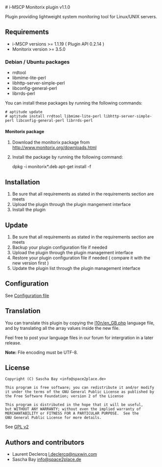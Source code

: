 # i-MSCP Monitorix plugin v1.1.0

Plugin providing lightweight system monitoring tool for Linux/UNIX servers.

## Requirements

* i-MSCP versions >= 1.1.19 ( Plugin API 0.2.14 )
* Monitorix version >= 3.5.0

### Debian / Ubuntu packages

* rrdtool
* libmime-lite-perl
* libhttp-server-simple-perl
* libconfig-general-perl
* librrds-perl

You can install these packages by running the following commands:

	# aptitude update
	# aptitude install rrdtool libmime-lite-perl libhttp-server-simple-perl libconfig-general-perl librrds-perl

#### Monitorix package

1. Download the monitorix package from http://www.monitorix.org/downloads.html
2. Install the package by running the following command:


	dpkg -i monitorix*.deb
	apt-get install -f

## Installation

1. Be sure that all requirements as stated in the requirements section are meets
2. Upload the plugin through the plugin mangement interface
3. Install the plugin

## Update

1. Be sure that all requirements as stated in the requirements section are meets
2. Backup your plugin configuration file if needed
3. Upload the plugin through the plugin management interface
4. Restore your plugin configuration file if needed ( compare it with the new version first )
5. Update the plugin list through the plugin management interface

## Configuration

 See [Configuration file](../Monitorix/config.php)
 
## Translation

You can translate this plugin by copying the [l10n/en_GB.php](l10n/en_GB.php) language file, and by translating all the
array values inside the new file.

Feel free to post your language files in our forum for intergration in a later release.

**Note:** File encoding must be UTF-8.

## License

	Copyright (C) Sascha Bay <info@space2place.de>
	
	This program is free software; you can redistribute it and/or modify
	it under the terms of the GNU General Public License as published by
	the Free Software Foundation; version 2 of the License
	
	This program is distributed in the hope that it will be useful,
	but WITHOUT ANY WARRANTY; without even the implied warranty of
	MERCHANTABILITY or FITNESS FOR A PARTICULAR PURPOSE.  See the
	GNU General Public License for more details.

See [GPL v2](http://www.gnu.org/licenses/gpl-2.0.html "GPL v2")

## Authors and contributors

* Laurent Declercq <l.declercq@nuxwin.com>
* Sascha Bay <info@space2place.de>
